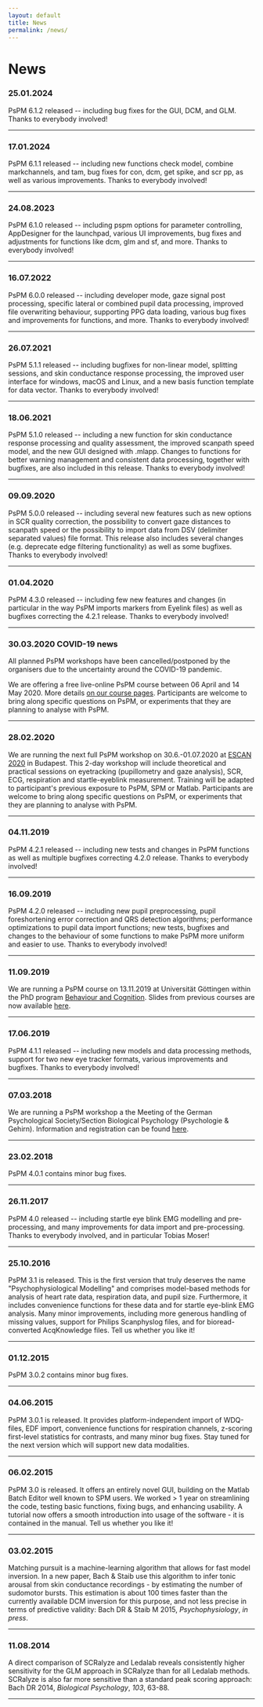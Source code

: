 ```yaml
---
layout: default
title: News
permalink: /news/
---
```


# News

### 25.01.2024

PsPM 6.1.2 released -- including bug fixes for the GUI, DCM, and GLM. Thanks to everybody involved!

---

### 17.01.2024

PsPM 6.1.1 released -- including new functions check model, combine markchannels, and tam, bug fixes for con, dcm, get spike, and scr pp, as well as various improvements. Thanks to everybody involved!

---

### 24.08.2023

PsPM 6.1.0 released -- including pspm options for parameter controlling, AppDesigner for the launchpad, various UI improvements, bug fixes and adjustments for functions like dcm, glm and sf, and more. Thanks to everybody involved!

---

### 16.07.2022

PsPM 6.0.0 released -- including developer mode, gaze signal post processing, specific lateral or combined pupil data processing, improved file overwriting behaviour, supporting PPG data loading, various bug fixes and improvements for functions, and more. Thanks to everybody involved!

---

### 26.07.2021

PsPM 5.1.1 released -- including bugfixes for non-linear model, splitting sessions, and skin conductance response processing, the improved user interface for windows, macOS and Linux, and a new basis function template for data vector. Thanks to everybody involved!

---

### 18.06.2021

PsPM 5.1.0 released -- including a new function for skin conductance response processing and quality assessment, the improved scanpath speed model, and the new GUI designed with .mlapp. Changes to functions for better warning management and consistent data processing, together with bugfixes, are also included in this release. Thanks to everybody involved!

---

### 09.09.2020

PsPM 5.0.0 released -- including several new features such as new options in SCR quality correction, the possibility to convert gaze distances to scanpath speed or the possibility to import data from DSV (delimiter separated values) file format. This release also includes several changes (e.g. deprecate edge filtering functionality) as well as some bugfixes. Thanks to everybody involved!

---

### 01.04.2020

PsPM 4.3.0 released -- including few new features and changes (in particular in the way PsPM imports markers from Eyelink files) as well as bugfixes correcting the 4.2.1 release. Thanks to everybody involved!

---

### 30.03.2020 COVID-19 news
All planned PsPM workshops have been cancelled/postponed by the organisers due to the uncertainty around the COVID-19 pandemic. 

We are offering a free live-online PsPM course between 06 April and 14 May 2020. More details [on our course pages](https://bachlab.github.io/PsPM/courses/). Participants are welcome to bring along specific questions on PsPM, or experiments that they are planning to analyse with PsPM.

---

### 28.02.2020

We are running the next full PsPM workshop on 30.6.-01.07.2020 at [ESCAN 2020](http://www.escan2020.eu/) in Budapest. This 2-day workshop will include theoretical and practical sessions on eyetracking (pupillometry and gaze analysis), SCR, ECG, respiration and startle-eyeblink measurement. Training will be adapted to participant's previous exposure to PsPM, SPM or Matlab. Participants are welcome to bring along specific questions on PsPM, or experiments that they are planning to analyse with PsPM.

---

### 04.11.2019

PsPM 4.2.1 released -- including new tests and changes in PsPM functions as well as multiple bugfixes correcting 4.2.0 release. Thanks to everybody involved!

---

### 16.09.2019

PsPM 4.2.0 released -- including new pupil preprocessing, pupil foreshortening error correction and QRS detection algorithms; performance optimizations to pupil data import functions; new tests, bugfixes and changes to the behaviour of some functions to make PsPM more uniform and easier to use. Thanks to everybody involved!

---

### 11.09.2019

We are running a PsPM course on 13.11.2019 at Universität Göttingen within the PhD program <a href="https://www.uni-goettingen.de/de/217295.html">Behaviour and Cognition</a>. Slides from previous courses are now available <a title="Courses" href="http://pspm.sourceforge.net/courses/">here</a>.

---

### 17.06.2019

PsPM 4.1.1 released -- including new models and data processing methods, support for two new eye tracker formats, various improvements and bugfixes. Thanks to everybody involved!

---

### 07.03.2018

We are running a PsPM workshop a the Meeting of the German Psychological Society/Section Biological Psychology (Psychologie &amp; Gehirn). Information and registration can be found <a href="https://www.pug2018.de/Giessen/?page_id=671&amp;lang=en">here</a>.

---

### 23.02.2018

PsPM 4.0.1 contains minor bug fixes.

---

### 26.11.2017

PsPM 4.0 released -- including startle eye blink EMG modelling and pre-processing, and many improvements for data import and pre-processing. Thanks to everybody involved, and in particular Tobias Moser!

---

### 25.10.2016

PsPM 3.1 is released. This is the first version that truly deserves the name "Psychophysiological Modelling" and comprises model-based methods for analysis of heart rate data, respiration data, and pupil size. Furthermore, it includes convenience functions for these data and for startle eye-blink EMG analysis. Many minor improvements, including more generous handling of missing values, support for Philips Scanphyslog files, and for bioread-converted AcqKnowledge files. Tell us whether you like it!

---

### 01.12.2015

PsPM 3.0.2 contains minor bug fixes.

---

### 04.06.2015

PsPM 3.0.1 is released. It provides platform-independent import of WDQ-files, EDF import, convenience functions for respiration channels, z-scoring first-level statistics for contrasts, and many minor bug fixes. Stay tuned for the next version which will support new data modalities.

---

### 06.02.2015

PsPM 3.0 is released. It offers an entirely novel GUI, building on the Matlab Batch Editor well known to SPM users. We worked &gt; 1 year on streamlining the code, testing basic functions, fixing bugs, and enhancing usability. A tutorial now offers a smooth introduction into usage of the software - it is contained in the manual. Tell us whether you like it!

---

### 03.02.2015

Matching pursuit is a machine-learning algorithm that allows for fast model inversion. In a new paper, Bach &amp; Staib use this algorithm to infer tonic arousal from skin conductance recordings - by estimating the number of sudomotor bursts. This estimation is about 100 times faster than the currently available DCM inversion for this purpose, and not less precise in terms of predictive validity: Bach DR &amp; Staib M 2015, <em>Psychophysiology</em>, <em>in press</em>.

---

### 11.08.2014

A direct comparison of SCRalyze and Ledalab reveals consistently higher sensitivity for the GLM approach in SCRalyze than for all Ledalab methods. SCRalyze is also far more sensitive than a standard peak scoring approach: Bach DR 2014, <em>Biological Psychology</em>, <em>103</em>, 63-88.

---
